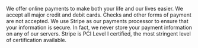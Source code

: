 We offer online payments to make both your life and our lives easier. We accept all major credit and debit cards. Checks and other forms of payment are not accepted. We use Stripe as our payments processor to ensure that your information is secure. In fact, we never store your payment information on any of our servers. Stripe is PCI Level I certified, the most stringent level of certification available.